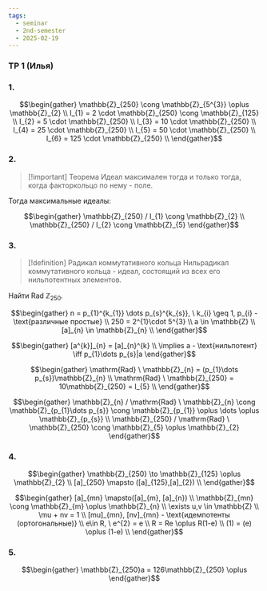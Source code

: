 ```yaml
---
tags:
  - seminar
  - 2nd-semester
  - 2025-02-19
---
```


### ТР 1 (Илья)

### 1.

$$\begin{gather}
\mathbb{Z}_{250} \cong \mathbb{Z}_{5^{3}} \oplus \mathbb{Z}_{2} \\
I_{1} = 2 \cdot \mathbb{Z}_{250} \cong  \mathbb{Z}_{125} \\
I_{2} = 5 \cdot \mathbb{Z}_{250} \\
I_{3} = 10 \cdot \mathbb{Z}_{250} \\
I_{4} = 25 \cdot \mathbb{Z}_{250} \\
I_{5} = 50 \cdot \mathbb{Z}_{250} \\
I_{6} = 125 \cdot \mathbb{Z}_{250} \\
\end{gather}$$

### 2.

> [!important] Теорема
> Идеал максимален тогда и только тогда, когда факторкольцо по нему - поле.

Тогда максимальные идеалы:

$$\begin{gather}
\mathbb{Z}_{250} / I_{1} \cong \mathbb{Z}_{2} \\
\mathbb{Z}_{250} / I_{2} \cong \mathbb{Z}_{5}
\end{gather}$$

### 3.

> [!definition] Радикал коммутативного кольца
> Нильрадикал коммутативного кольца - идеал, состоящий из всех его нильпотентных элементов.

Найти $\mathrm{Rad} \ \mathbb{Z}_{250}$.

$$\begin{gather}
n = p_{1}^{k_{1}} \dots p_{s}^{k_{s}}, \ k_{i} \geq 1, p_{i} - \text{различные простые} \\
250 = 2^{1}\cdot 5^{3} \\
a \in \mathbb{Z} \\
[a]_{n} \in \mathbb{Z}_{n} \\
\end{gather}$$

$$\begin{gather}
[a^{k}]_{n} = [a]_{n}^{k} \\
\implies a - \text{нильпотент} \iff p_{1}\dots p_{s}|a
\end{gather}$$

$$\begin{gather}
\mathrm{Rad} \ \mathbb{Z}_{n} = (p_{1}\dots p_{s})\mathbb{Z}_{n} \\
\mathrm{Rad} \ \mathbb{Z}_{250} = 10\mathbb{Z}_{250} = I_{5} \\
\end{gather}$$

$$\begin{gather}
\mathbb{Z}_{n} / \mathrm{Rad} \ \mathbb{Z}_{n} \cong \mathbb{Z}_{p_{1}\dots p_{s}} \cong \mathbb{Z}_{p_{1}} \oplus  \dots \oplus \mathbb{Z}_{p_{s}} \\
\mathbb{Z}_{250} / \mathrm{Rad} \ \mathbb{Z}_{250} \cong  \mathbb{Z}_{5} \oplus \mathbb{Z}_{2}
\end{gather}$$

### 4. 

$$\begin{gather}
\mathbb{Z}_{250} \to \mathbb{Z}_{125} \oplus \mathbb{Z}_{2} \\
[a]_{250} \mapsto ([a]_{125},[a]_{2}) \\
\end{gather}$$

$$\begin{gather}
[a]_{mn} \mapsto([a]_{m}, [a]_{n}) \\
\mathbb{Z}_{mn} \cong \mathbb{Z}_{m} \oplus \mathbb{Z}_{n} \\
\exists u,v \in \mathbb{Z} \\
\mu + nv = 1 \\
[mu]_{mn}, [nv]_{mn} - \text{идемпотенты (ортогональные)} \\
e\in R, \ e^{2} = e \\
R = Re \oplus  R(1-e) \\
(1) = (e) \oplus (1-e) \\
\end{gather}$$

### 5.

$$\begin{gather}
\mathbb{Z}_{250}a = 126\mathbb{Z}_{250} \oplus 
\end{gather}$$